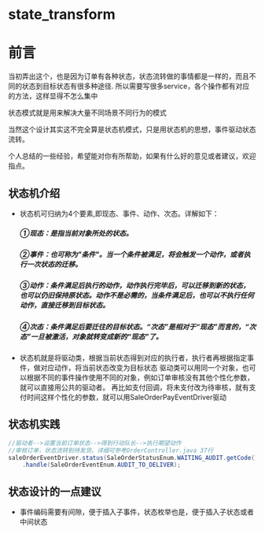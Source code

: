 # state_transform

# 前言

当初弄出这个，也是因为订单有各种状态，状态流转做的事情都是一样的，而且不同的状态到目标状态有很多种途径.
所以需要写很多service，各个操作都有对应的方法，这样显得不怎么集中

状态模式就是用来解决大量不同场景不同行为的模式

当然这个设计其实这不完全算是状态机模式，只是用状态机的思想，事件驱动状态流转。

个人总结的一些经验，希望能对你有所帮助，如果有什么好的意见或者建议，欢迎指点。
## 状态机介绍

- 状态机可归纳为4个要素,即现态、事件、动作、次态。详解如下：

  ##### ①现态：是指当前对象所处的状态。
  ##### ②事件：也可称为"条件"。当一个条件被满足，将会触发一个动作，或者执行一次状态的迁移。
  ##### ③动作：条件满足后执行的动作，动作执行完毕后，可以迁移到新的状态，也可以仍旧保持原状态。动作不是必需的，当条件满足后，也可以不执行任何动作，直接迁移到目标状态。
  ##### ④次态：条件满足后要迁往的目标状态。“次态”是相对于“现态”而言的，“次态”一旦被激活，对象就转变成新的“现态”了。

- 状态机就是将驱动类，根据当前状态得到对应的执行者，执行者再根据指定事件，做对应动作，将当前状态改变为目标状态
     驱动类可以用同一个对象，也可以根据不同的事件操作使用不同的对象，例如订单审核没有其他个性化参数，就可以直接用公共的驱动者。
     再比如支付回调，将未支付改为待审核，就有支付时间这样个性化的参数，就可以用SaleOrderPayEventDriver驱动

## 状态机实践
```java
//驱动者-->设置当前订单状态-->得到行动队长-->执行期望动作
//审核订单，状态流转到待发货。详细可参考OrderController.java 37行
saleOrderEventDriver.status(SaleOrderStatusEnum.WAITING_AUDIT.getCode())
    .handle(SaleOrderEventEnum.AUDIT_TO_DELIVER);

```

## 状态设计的一点建议
- 事件编码需要有间隙，便于插入子事件，状态枚举也是，便于插入子状态或者中间状态 

  